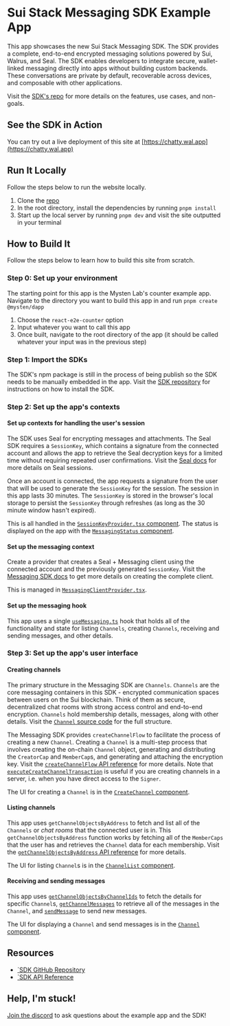 # Sui Stack Messaging SDK Example App

This app showcases the new Sui Stack Messaging SDK. The SDK provides a complete, end-to-end encrypted messaging solutions powered by Sui, Walrus, and Seal. The SDK enables developers to integrate secure, wallet-linked messaging directly into apps without building custom backends. These conversations are private by default, recoverable across devices, and composable with other applications. 

Visit the [SDK's repo](https://github.com/MystenLabs/sui-stack-messaging-sdk/tree/main) for more details on the features, use cases, and non-goals. 

## See the SDK in Action
You can try out a live deployment of this site at [https://chatty.wal.app](https://chatty.wal.app)

## Run It Locally
Follow the steps below to run the website locally. 

1. Clone the [repo](https://github.com/MystenLabs/messaging-sdk-example)
2. In the root directory, install the dependencies by running `pnpm install`
3. Start up the local server by running `pnpm dev` and visit the site outputted in your terminal

## How to Build It
Follow the steps below to learn how to build this site from scratch. 

### Step 0: Set up your environment
The starting point for this app is the Mysten Lab's counter example app. Navigate to the directory you want to build this app in and run `pnpm create @mysten/dapp`
  
1. Choose the `react-e2e-counter` option
2. Input whatever you want to call this app 
3. Once built, navigate to the root directory of the app (it should be called whatever your input was in the previous step)

### Step 1: Import the SDKs
The SDK's npm package is still in the process of being publish so the SDK needs to be manually embedded in the app. Visit the [SDK repository](https://github.com/MystenLabs/sui-stack-messaging-sdk/tree/main?tab=readme-ov-file#installation) for instructions on how to install the SDK. 

### Step 2: Set up the app's contexts

#### Set up contexts for handling the user's session
The SDK uses Seal for encrypting messages and attachments. The Seal SDK requires a `SessionKey`, which contains a signature from the connected account and allows the app to retrieve the Seal decryption keys for a limited time without requiring repeated user confirmations. Visit the [Seal docs](https://seal-docs.wal.app/Design/#user-confirmation-and-sessions) for more details on Seal sessions. 

Once an account is connected, the app requests a signature from the user that will be used to generate the `SessionKey` for the session. The session in this app lasts 30 minutes. The `SessionKey` is stored in the browser's local storage to persist the `SessionKey` through refreshes (as long as the 30 minute window hasn't expired).

This is all handled in the [`SessionKeyProvider.tsx` component](./src/providers/SessionKeyProvider.tsx). The status is displayed on the app with the [`MessagingStatus` component](./src/components/MessagingStatus.tsx).

#### Set up the messaging context
Create a provider that creates a Seal + Messaging client using the connected account and the previously generated `SessionKey`. Visit the [Messaging SDK docs](https://github.com/MystenLabs/sui-stack-messaging-sdk/blob/main/Setup.md#complete-extension-example) to get more details on creating the complete client. 

This is managed in [`MessagingClientProvider.tsx`](./src/providers/MessagingClientProvider.tsx).

#### Set up the messaging hook
This app uses a single [`useMessaging.ts`](./src/hooks/useMessaging.ts) hook that holds all of the functionality and state for listing `Channels`, creating `Channels`, receiving and sending messages, and other details. 

### Step 3: Set up the app's user interface

#### Creating channels
The primary structure in the Messaging SDK are `Channels`. `Channels` are the core messaging containers in this SDK - encrypted communication spaces between users on the Sui blockchain. Think of them as secure, decentralized chat rooms with strong access control and end-to-end encryption. `Channels` hold membership details, messages, along with other details. Visit the [`Channel` source code](https://github.com/MystenLabs/sui-stack-messaging-sdk/blob/16614887129706864562a7684b006bb193c0fcc7/move/sui_stack_messaging/sources/channel.move#L29) for the full structure. 

The Messaging SDK provides `createChannelFlow` to facilitate the process of creating a new `Channel`. Creating a `Channel` is a multi-step process that involves creating the on-chain `Channel` object, generating and distributing the `CreatorCap` and `MemberCap`s, and generating and attaching the encryption key. Visit the [`createChannelFlow` API reference](https://github.com/MystenLabs/sui-stack-messaging-sdk/blob/main/APIRef.md#createchannelflowopts-createchannelflowopts-createchannelflow) for more details. Note that [`executeCreateChannelTransaction`](https://github.com/MystenLabs/sui-stack-messaging-sdk/blob/main/APIRef.md#executecreatechanneltransactionparams-promise-digest-channelid-creatorcapid-encryptedkeybytes-) is useful if you are creating channels in a server, i.e. when you have direct access to the `Signer`. 

The UI for creating a `Channel` is in the [`CreateChannel` component](./src/components/CreateChannel.tsx).

#### Listing channels
This app uses `getChannelObjectsByAddress` to fetch and list all of the `Channels` or *chat rooms* that the connected user is in. This `getChannelObjectsByAddress` function works by fetching all of the `MemberCaps` that the user has and retrieves the `Channel` data for each membership. Visit the [`getChannelObjectsByAddress` API reference](https://github.com/MystenLabs/sui-stack-messaging-sdk/blob/main/APIRef.md#getchannelobjectsbyaddressrequest-channelmembershipsrequest-promisedecryptedchannelobjectsbyaddressresponse) for more details. 

The UI for listing `Channel`s is in the [`ChannelList` component](./src/components/ChannelList.tsx).

#### Receiving and sending messages
This app uses [`getChannelObjectsByChannelIds`](https://github.com/MystenLabs/sui-stack-messaging-sdk/blob/main/APIRef.md#getchannelobjectsbychannelidsrequest-getchannelobjectsbychannelidsrequest-promisedecryptedchannelobject) to fetch the details for specific `Channel`s, [`getChannelMessages`](https://github.com/MystenLabs/sui-stack-messaging-sdk/blob/main/APIRef.md#getchannelmessagesrequest-getchannelmessagesrequest-promisedecryptedmessagesresponse) to retrieve all of the messages in the `Channel`, and [`sendMessage`](https://github.com/MystenLabs/sui-stack-messaging-sdk/blob/main/APIRef.md#sendmessagechannelid-membercapid-sender-message-encryptedkey-attachments-promisetx-transaction--promisevoid) to send new messages. 

The UI for displaying a `Channel` and send messages is in the [`Channel` component](./src/components/Channel.tsx).
## Resources
- [`SDK GitHub Repository](https://github.com/MystenLabs/sui-stack-messaging-sdk)
- [`SDK API Reference](https://github.com/MystenLabs/sui-stack-messaging-sdk/blob/main/APIRef.md)


## Help, I'm stuck!
[Join the discord](https://discord.gg/sS893zcPMN) to ask questions about the example app and the SDK! 